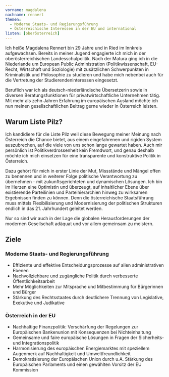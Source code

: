 ```yaml
---
vorname: magdalena
nachname: rennert
themen:
  - Moderne Staats- und Regierungsführung
  - Österreichische Interessen in der EU und international
listen: [oberösterreich]
---
```


Ich heiße Magdalena Rennert bin 29 Jahre und in Ried im Innkreis aufgewachsen. Bereits in meiner Jugend engagierte ich mich in der oberösterreichischen Landesschulpolitik. Nach der Matura ging ich in die Niederlande um European Public Administration (Politikwissenschaft, EU-Recht, Wirtschaft und Soziologie) mit zusätzlichen Schwerpunkten in Kriminalistik und Philosophie zu studieren und habe mich nebenbei auch für die Vertretung der Studierendeninteressen eingesetzt.

Beruflich war ich als deutsch-niederländische Übersetzerin sowie in diversen Beratungsfunktionen für privatwirtschaftliche Unternehmen tätig. Mit mehr als zehn Jahren Erfahrung im europäischen Ausland möchte ich nun meinen gesellschaftlichen Beitrag gerne wieder in Österreich leisten.

## Warum Liste Pilz?

Ich kandidiere für die Liste Pilz weil diese Bewegung meiner Meinung nach Österreich die Chance bietet, aus einem eingefahrenen und rigiden System auszubrechen, auf die viele von uns schon lange gewartet haben. Auch mir persönlich ist Politikverdrossenheit kein Fremdwort, und genau deshalb möchte ich mich einsetzen für eine transparente und konstruktive Politik in Österreich.

Dazu gehört für mich in erster Linie der Mut, Missstände und Mängel offen zu benennen und in weiterer Folge politische Verantwortung zu übernehmen - mit zukunftsgerichteten und dynamischen Lösungen. Ich bin im Herzen eine Optimistin und überzeugt, auf inhaltlicher Ebene über existierende Parteilinien und Parteihierarchien hinweg zu wirksamen Ergebnissen finden zu können. Denn die österreichische Staatsführung muss mittels Flexibilisierung und Modernisierung der politischen Strukturen endlich in das 21. Jahrhundert geleitet werden.

Nur so sind wir auch in der Lage die globalen Herausforderungen der modernen Gesellschaft adäquat und vor allem gemeinsam zu meistern.

## Ziele
### Moderne Staats- und Regierungsführung
* Effiziente und effektive Entscheidungsprozesse auf allen administrativen Ebenen
* Nachvollziehbare und zugängliche Politik durch verbesserte Öffentlichkeitsarbeit
* Mehr Möglichkeiten zur Mitsprache und Mitbestimmung für Bürgerinnen und Bürger
* Stärkung des Rechtsstaates durch deutlichere Trennung von Legislative, Exekutive und Judikative

### Österreich in der EU
* Nachhaltige Finanzpolitik: Verschärfung der Regelungen zur Europäischen Bankenunion mit Konsequenzen bei Nichteinhaltung
* Gemeinsame und faire europäische Lösungen in Fragen der Sicherheits- und Integrationspolitik
* Harmonisierung des europäischen Energiemarktes mit speziellem Augenmerk auf Nachhaltigkeit und Umweltfreundlichkeit
* Demokratisierung der Europäischen Union durch u.A. Stärkung des Europäischen Parlaments und einen gewählten Vorsitz der EU Kommission